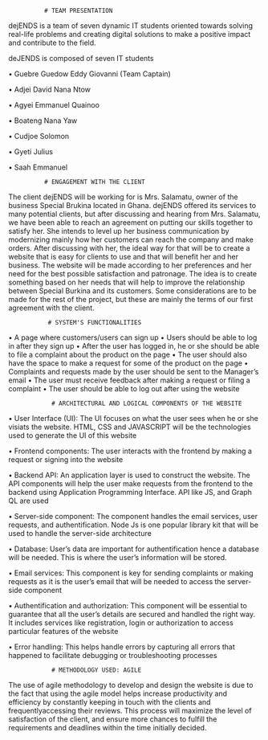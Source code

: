               # TEAM PRESENTATION

dejENDS is a team of seven dynamic IT students oriented towards solving real-life problems and 
creating digital solutions to make a positive impact and contribute to the field.

deJENDS is composed of seven IT students 

  • Guebre Guedow Eddy Giovanni (Team Captain)
  
  • Adjei David Nana Ntow
  
  • Agyei Emmanuel Quainoo
  
  • Boateng Nana Yaw
  
  • Cudjoe Solomon
  
  • Gyeti Julius
  
  • Saah Emmanuel

              # ENGAGEMENT WITH THE CLIENT
    
The client dejENDS will be working for is Mrs. Salamatu, owner of the business Special Brukina located in Ghana. dejENDS offered its services 
to many potential clients, but after discussing and hearing from Mrs. Salamatu, we have been able to reach an agreement on putting our skills 
together to satisfy her. She intends to level up her business communication by modernizing mainly how her customers can reach the company and 
make orders. After discussing with her, the ideal way for that will be to create a website that is easy for clients to use and that will 
benefit her and her business. The website will be made according to her preferences and her need for the best possible satisfaction and 
patronage. The idea is to create something based on her needs that will help to improve the relationship between Special Burkina and its 
customers. Some considerations are to be made for the rest of the project, but these are mainly the terms of our first agreement with the client.

               # SYSTEM'S FUNCTIONALITIES

• A page where customers/users can sign up
• Users should be able to log in after they sign up
• After the user has logged in, he or she should be able to file a 
complaint about the product on the page
• The user should also have the space to make a request for some of 
the product on the page
• Complaints and requests made by the user should be sent to the 
Manager’s email
• The user must receive feedback after making a request or filing a 
complaint
• The user should be able to log out after using the website

                # ARCHITECTURAL AND LOGICAL COMPONENTS OF THE WEBSITE
                
• User Interface (UI): The UI focuses on what the user sees when he or she visiats the website. HTML, CSS and JAVASCRIPT will 
be the technologies used to generate the UI of this website

• Frontend components: The user interacts with the frontend by making a request or signing into the website

• Backend API: An application layer is used to construct the website. The API components will help the user make requests
from the frontend to the backend using Application Programming Interface. API like JS, and Graph QL are used

• Server-side component: The component handles the email services, user requests, and authentification. Node Js is one 
popular library kit that will be used to handle the server-side architecture

• Database: User’s data are important for authentification hence a database will be needed. This is where the user’s information will 
be stored.

• Email services: This component is key for sending complaints or making requests as it is the user’s email that will be needed to 
access the server-side component

• Authentification and authorization: This component will be essential to guarantee that all the user’s details are secured and 
handled the right way. It includes services like registration, login or authorization to access particular features of the website

• Error handling: This helps handle errors by capturing all errors that happened to facilitate debugging or troubleshooting
processes

                # METHODOLOGY USED: AGILE 
                
The use of agile methodology to develop and design the website is due to the fact that using the agile model helps increase productivity and 
efficiency by constantly keeping in touch with the clients and frequentlyaccessing their reviews. This process will maximize the level of 
satisfaction of the client, and ensure more chances to fulfill the requirements and deadlines within the time initially decided.

